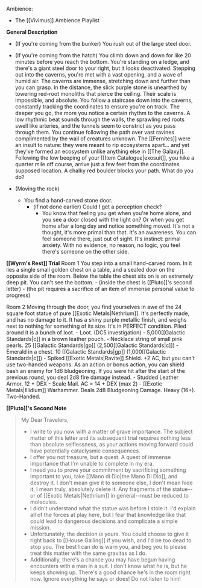 Ambience:
- The [[Vivimus]] Ambience Playlist

**General Description**
- (If you're coming from the bunker) You rush out of the large steel door.
- (If you're coming from the hatch) You climb down and down for like 20 minutes before you reach the bottom. You're standing on a ledge, and there's a giant steel door to your right, but it looks deactivated. 
	Stepping out into the caverns, you're met with a vast opening, and a wave of humid air. The caverns are immense, stretching down and further than you can grasp. In the distance, the slick purple stone is unearthed by towering red-root monoliths that pierce the ceiling. Their scale is impossible, and absolute. You follow a staircase down into the caverns, constantly tracking the coordinates to ensure you're on track. The deeper you go, the more you notice a certain rhythm to the caverns. A low rhythmic beat sounds through the walls, the sprawling red roots swell like arteries, and the tunnels seem to constrict as you pass through them. You continue following the path over vast ravines complimented by the wail of creatures unknown. The [[Fernites]] were an insult to nature: they were meant to rip ecosystems apart... and yet they've formed an ecosystem unlike anything else in [[The Galaxy]]. Following the low beeping of your [[Item Catalogue|exosuit]], you hike a quarter mile off course, arrive just a few feet from the coordinates supposed location. A chalky red boulder blocks your path. What do you do? 

- (Moving the rock)
	- You find a hand-carved stone door.
		- (if not done earlier) Could I get a perception check?
			- You know that feeling you get when you're home alone, and you see a door closed with the light on? Or when you get home after a long day and notice something moved. It's not a thought, it's more primal than that. It's an awareness. You can feel someone there, just out of sight. It's instinct: primal anxiety. With no evidence, no reason, no logic, you feel there's someone on the other side. 


**[[Wyrm's Rest]] Trial**
Room 1
	You step into a small hand-carved room. In it lies a single small golden chest on a table, and a sealed door on the opposite side of the room. Below the table the chest sits on is an extremely deep pit. You can't see the bottom. 
		- (inside the chest is [[Pluto]]'s second letter)
		- (the pit requires a sacrifice of an item of immense personal value to progress)

Room 2
	Moving through the door, you find yourselves in awe of the 24 square foot statue of pure [[Exotic Metals|Nethrium]]. It's perfectly made, and has no damage to it. It has a shiny purple metallic finish, and weighs next to nothing for something of its size. It's in PERFECT condition. Piled around it is a bunch of loot. 
		- Loot. (DC5 investigation)
			- 5,000[[Galactic Standards|c]] in a brown leather pouch. 
			- Necklace string of small pink pearls. 25 [[Galactic Standards|gp]] (2,500[[Galactic Standards|c]]) 
			- Emerald in a chest. 10 [[Galactic Standards|gp]] (1,000[[Galactic Standards|c]]) 
			- Spiked [[Exotic Metals|Ravite]] Shield. +2 AC, but you can't use two-handed weapons. As an action or bonus action, you can shield bash an enemy for 1d6 bludgeoning. If you were hit after the start of the previous round, you deal 2d8 fire damage instead.
			- Studded Leather Armor. 12 + DEX
			- Scale Mail. AC = 14 + DEX (max 2)
			- [[Exotic Metals|Illidium]] Warhammer. Deals 2d8 Bludgeoning Damage. Heavy (16+). Two-Handed.

**[[Pluto]]'s Second Note**
> My Dear Travelers,
> - I write to you now with a matter of grave importance. The subject matter of this letter and its subsequent trial requires nothing less than absolute selflessness, as your actions moving forward could have potentially cataclysmic consequences.
> - I offer you not treasure, but a quest. A quest of immense importance that I'm unable to complete in my era. 
> - I need you to prove your commitment by sacrificing something important to you, take [[Mano di Dio|the Mano Di Dio]], and destroy it. I don't mean give it to someone else, I don't mean hide it, I mean truly, absolutely delete it. Any fragments of the statue--or of [[Exotic Metals|Nethrium]] in general--must be reduced to molecules.
> - I didn't understand what the statue was before I stole it. I'd explain all of the forces at play here, but I fear that knowledge like that could lead to dangerous decisions and complicate a simple mission. 
> - Unfortunately, the decision *is* yours. You could choose to give it right back to [[House Galling]] if you wish, and I'd be too dead to stop you. The best I can do is warn you, and beg you to please treat this matter with the same gravitas as I do.
> - Additionally, there's a chance you may have begun having encounters with a man in a suit. I don't know what he is, but he keeps showing up. There's a good chance he's in the room right now. Ignore everything he says or does! Do not listen to him!